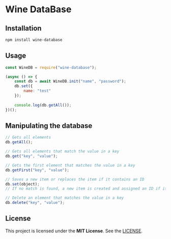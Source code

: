 # Wine DataBase

## Installation
```bash
npm install wine-database
```

## Usage
```js
const WineDB = require("wine-database");

(async () => {
    const db = await WineDB.init("name", "password");
    db.set({
        name: "test"
    });
    
    console.log(db.getAll());
})();
```

## Manipulating the database
```js
// Gets all elements
db.getAll();

// Gets all elements that match the value in a key
db.get("key", "value");

// Gets the first element that matches the value in a key
db.getFirst("key", "value");

// Saves a new item or replaces the item if it contains an ID
db.set(object);
// If no match is found, a new item is created and assigned an ID if it does not have one assigned.

// Delete an element that matches the value in a key
db.delete("key", "value");
```

## License
This project is licensed under the **MIT License**. See the [LICENSE](https://github.com/AxelWine/wine-database/blob/main/LICENSE.md).